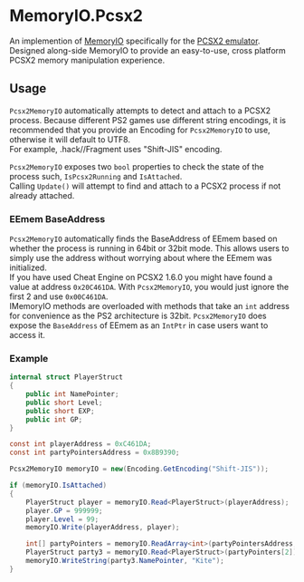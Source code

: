 # MemoryIO.Pcsx2
An implemention of [MemoryIO](https://github.com/Finzenku/MemoryIO) specifically for the [PCSX2 emulator](https://github.com/PCSX2/pcsx2). 
Designed along-side MemoryIO to provide an easy-to-use, cross platform PCSX2 memory manipulation experience.

## Usage
`Pcsx2MemoryIO` automatically attempts to detect and attach to a PCSX2 process. 
Because different PS2 games use different string encodings, it is recommended that you provide an Encoding for `Pcsx2MemoryIO` to use, otherwise it will default to UTF8.  
For example, .hack//Fragment uses "Shift-JIS" encoding.

`Pcsx2MemoryIO` exposes two `bool` properties to check the state of the process such, `IsPcsx2Running` and `IsAttached`.  
Calling `Update()` will attempt to find and attach to a PCSX2 process if not already attached.

### EEmem BaseAddress
`Pcsx2MemoryIO` automatically finds the BaseAddress of EEmem based on whether the process is running in 64bit or 32bit mode. This allows users to simply use the address without worrying about where the EEmem was initialized.  
If you have used Cheat Engine on PCSX2 1.6.0 you might have found a value at address `0x20C461DA`. With `Pcsx2MemoryIO`, you would just ignore the first 2 and use `0x00C461DA`.  
IMemoryIO methods are overloaded with methods that take an `int` address for convenience as the PS2 architecture is 32bit. 
`Pcsx2MemoryIO` does expose the `BaseAddress` of EEmem as an `IntPtr` in case users want to access it.

### Example
```csharp
internal struct PlayerStruct
{
    public int NamePointer;
    public short Level;
    public short EXP;
    public int GP;
}

const int playerAddress = 0xC461DA;
const int partyPointersAddress = 0x8B9390;

Pcsx2MemoryIO memoryIO = new(Encoding.GetEncoding("Shift-JIS"));

if (memoryIO.IsAttached)
{
    PlayerStruct player = memoryIO.Read<PlayerStruct>(playerAddress);
    player.GP = 999999;
    player.Level = 99;
    memoryIO.Write(playerAddress, player);

    int[] partyPointers = memoryIO.ReadArray<int>(partyPointersAddress, 3);
    PlayerStruct party3 = memoryIO.Read<PlayerStruct>(partyPointers[2]);
    memoryIO.WriteString(party3.NamePointer, "Kite");
}
```
